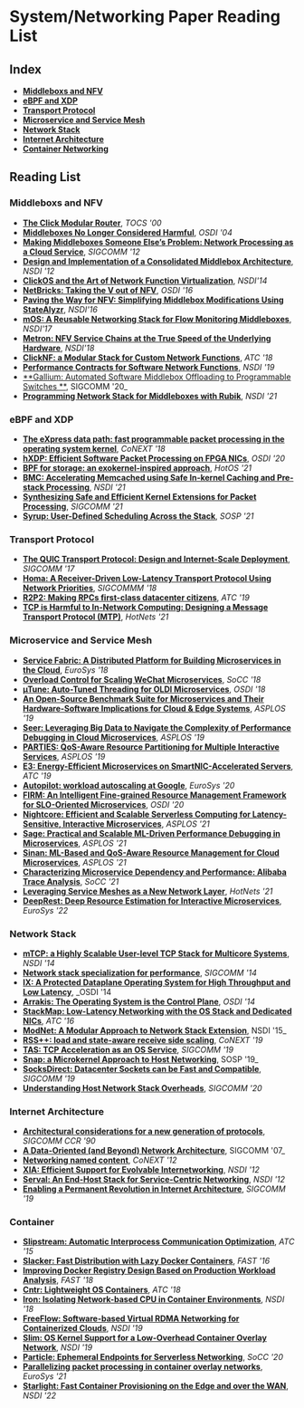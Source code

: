 # System/Networking Paper Reading List

## Index 

* [**Middleboxs and NFV**](#middleboxes-and-nfv)
* [**eBPF and XDP**](#ebpf-and-xdp)
* [**Transport Protocol**](#transport-protocol)
* [**Microservice and Service Mesh**](#microservice-and-service-mesh)
* [**Network Stack**](#network-stack)
* [**Internet Architecture**](#internet-architecture)
* [**Container Networking**](#container)

## Reading List

### Middleboxs and NFV
- [**The Click Modular Router**](https://dl.acm.org/doi/10.1145/354871.354874), _TOCS '00_
- [**Middleboxes No Longer Considered Harmful**](http://nms.lcs.mit.edu/papers/doa-osdi04.pdf), _OSDI '04_
- [**Making Middleboxes Someone Else’s Problem: Network Processing as a Cloud Service**](https://dl.acm.org/doi/10.1145/2342356.2342359), _SIGCOMM '12_
- [**Design and Implementation of a Consolidated Middlebox Architecture**](https://www.usenix.org/conference/nsdi12/technical-sessions/presentation/sekar), _NSDI '12_
- [**ClickOS and the Art of Network Function Virtualization**](https://www.usenix.org/conference/nsdi14/technical-sessions/presentation/martins), _NSDI'14_
- [**NetBricks: Taking the V out of NFV**](https://www.usenix.org/conference/osdi16/technical-sessions/presentation/panda), _OSDI '16_
- [**Paving the Way for NFV: Simplifying Middlebox Modifications Using StateAlyzr**](https://www.usenix.org/conference/nsdi16/technical-sessions/presentation/khalid), _NSDI'16_
- [**mOS: A Reusable Networking Stack for Flow Monitoring Middleboxes**](https://www.usenix.org/conference/nsdi17/technical-sessions/presentation/jamshed), _NSDI'17_
- [**Metron: NFV Service Chains at the True Speed of the Underlying Hardware**](https://www.usenix.org/conference/nsdi18/presentation/katsikas), _NSDI'18_
- [**ClickNF: a Modular Stack for Custom Network Functions**](https://www.usenix.org/conference/atc18/presentation/gallo), _ATC '18_
- [**Performance Contracts for Software Network Functions**](https://www.usenix.org/conference/nsdi19/presentation/iyer), _NSDI '19_
- [**Gallium: Automated Software Middlebox Offloading to Programmable Switches
**](https://dl.acm.org/doi/abs/10.1145/3387514.3405869), SIGCOMM '20_
- [**Programming Network Stack for Middleboxes with Rubik**](https://www.usenix.org/conference/nsdi21/presentation/li), _NSDI '21_

### eBPF and XDP
- [**The eXpress data path: fast programmable packet processing in the operating system kernel**](https://dl.acm.org/doi/10.1145/3281411.3281443), _CoNEXT '18_
- [**hXDP: Efficient Software Packet Processing on FPGA NICs**](https://www.usenix.org/conference/osdi20/presentation/brunella), _OSDI '20_
- [**BPF for storage: an exokernel-inspired approach**](https://dl.acm.org/doi/10.1145/3458336.3465290), _HotOS '21_
- [**BMC: Accelerating Memcached using Safe In-kernel Caching and Pre-stack Processing**](https://www.usenix.org/conference/nsdi21/presentation/ghigoff), _NSDI '21_
- [**Synthesizing Safe and Efficient Kernel Extensions for Packet Processing**](https://dl.acm.org/doi/pdf/10.1145/3452296.3472929), _SIGCOMM '21_
- [**Syrup: User-Defined Scheduling Across the Stack**](https://dl.acm.org/doi/pdf/10.1145/3477132.3483548), _SOSP '21_

### Transport Protocol
- [**The QUIC Transport Protocol: Design and Internet-Scale Deployment**](https://dl.acm.org/doi/10.1145/3484266.3487382), _SIGCOMM '17_
- [**Homa: A Receiver-Driven Low-Latency Transport Protocol Using Network Priorities**](https://dl.acm.org/doi/10.1145/3230543.3230564), _SIGCOMMM '18_
- [**R2P2: Making RPCs first-class datacenter citizens**](https://www.usenix.org/conference/atc19/presentation/kogias-r2p2), _ATC '19_
- [**TCP is Harmful to In-Network Computing: Designing a Message Transport Protocol (MTP)**](https://dl.acm.org/doi/10.1145/3484266.3487382), _HotNets '21_


### Microservice and Service Mesh
- [**Service Fabric: A Distributed Platform for Building Microservices in the Cloud**](https://dl.acm.org/doi/10.1145/3190508.3190546), _EuroSys '18_
- [**Overload Control for Scaling WeChat Microservices**](https://dl.acm.org/doi/10.1145/3267809.3267823), _SoCC '18_
- [**µTune: Auto-Tuned Threading for OLDI Microservices**](https://www.usenix.org/conference/osdi18/presentation/sriraman), _OSDI '18_
- [**An Open-Source Benchmark Suite for Microservices and Their Hardware-Software Implications for Cloud & Edge Systems**](https://dl.acm.org/doi/10.1145/3297858.3304013), _ASPLOS '19_
- [**Seer: Leveraging Big Data to Navigate the Complexity of Performance Debugging in Cloud Microservices**](https://dl.acm.org/doi/10.1145/3297858.3304004), _ASPLOS '19_
- [**PARTIES: QoS-Aware Resource Partitioning for Multiple Interactive Services**](https://dl.acm.org/doi/pdf/10.1145/3297858.3304005), _ASPLOS '19_
- [**E3: Energy-Efficient Microservices on SmartNIC-Accelerated Servers**](https://www.usenix.org/conference/atc19/presentation/liu-ming), _ATC '19_
- [**Autopilot: workload autoscaling at Google**](https://dl.acm.org/doi/pdf/10.1145/3342195.3387524), _EuroSys '20_
- [**FIRM: An Intelligent Fine-grained Resource Management Framework for SLO-Oriented Microservices**](https://www.usenix.org/conference/osdi20/presentation/qiu), _OSDI '20_
- [**Nightcore: Efficient and Scalable Serverless Computing for Latency-Sensitive, Interactive Microservices**](https://dl.acm.org/doi/pdf/10.1145/3445814.3446701), _ASPLOS '21_
- [**Sage: Practical and Scalable ML-Driven Performance Debugging in Microservices**](https://dl.acm.org/doi/pdf/10.1145/3445814.3446700), _ASPLOS '21_
- [**Sinan: ML-Based and QoS-Aware Resource Management for Cloud Microservices**](https://dl.acm.org/doi/pdf/10.1145/3445814.3446693), _ASPLOS '21_
- [**Characterizing Microservice Dependency and Performance: Alibaba Trace Analysis**](https://dl.acm.org/doi/pdf/10.1145/3472883.3487003), _SoCC '21_
- [**Leveraging Service Meshes as a New Network Layer**](https://dl.acm.org/doi/abs/10.1145/3484266.3487379), _HotNets '21_
- [**DeepRest: Deep Resource Estimation for Interactive Microservices**](https://dl.acm.org/doi/pdf/10.1145/3492321.3519564), _EuroSys '22_

### Network Stack
- [**mTCP: a Highly Scalable User-level TCP Stack for Multicore Systems**](https://www.usenix.org/conference/nsdi14/technical-sessions/presentation/jeong), _NSDI '14_
- [**Network stack specialization for performance**](https://dl.acm.org/doi/10.1145/2619239.2626311), _SIGCOMM '14_
- [**IX: A Protected Dataplane Operating System for High Throughput and Low Latency**](https://www.usenix.org/conference/osdi14/technical-sessions/presentation/belay), _OSDI '14
- [**Arrakis: The Operating System is the Control Plane**](https://www.usenix.org/conference/osdi14/technical-sessions/presentation/peter), _OSDI '14_
- [**StackMap: Low-Latency Networking with the OS Stack and Dedicated NICs**](https://www.usenix.org/conference/atc16/technical-sessions/presentation/yasukata), _ATC '16_
- [**ModNet: A Modular Approach to Network Stack Extension**](https://www.usenix.org/conference/nsdi15/technical-sessions/presentation/pathak), NSDI '15_
- [**RSS++: load and state-aware receive side scaling**](https://dl.acm.org/doi/10.1145/3359989.3365412), _CoNEXT '19_
- [**TAS: TCP Acceleration as an OS Service**](https://dl.acm.org/doi/10.1145/3302424.3303985), _SIGCOMM '19_
- [**Snap: a Microkernel Approach to Host Networking**](https://dl.acm.org/doi/10.1145/3341301.3359657), SOSP '19_
- [**SocksDirect: Datacenter Sockets can be Fast and Compatible**](https://dl.acm.org/doi/10.1145/3341302.3342071), _SIGCOMM '19_
- [**Understanding Host Network Stack Overheads**](https://dl.acm.org/doi/abs/10.1145/3452296.3472888), _SIGCOMM '20_

### Internet Architecture
- [**Architectural considerations for a new generation of protocols**](https://dl.acm.org/doi/10.1145/99517.99553), _SIGCOMM CCR '90_
- [**A Data-Oriented (and Beyond) Network Architecture**](https://dl.acm.org/doi/pdf/10.1145/1282380.1282402), SIGCOMM '07_
- [**Networking named content**](https://dl.acm.org/doi/10.1145/1658939.1658941), _CoNEXT '12_
- [**XIA: Efficient Support for Evolvable Internetworking**](https://www.usenix.org/conference/nsdi12/technical-sessions/presentation/han_dongsu_xia), _NSDI '12_
- [**Serval: An End-Host Stack for Service-Centric Networking**](https://www.usenix.org/conference/nsdi12/technical-sessions/presentation/nordstrom), _NSDI '12_
- [**Enabling a Permanent Revolution in Internet Architecture**](https://dl.acm.org/doi/pdf/10.1145/3341302.3342075), _SIGCOMM '19_


### Container
- [**Slipstream: Automatic Interprocess Communication Optimization**](https://www.usenix.org/conference/atc15/technical-session/presentation/dietz), _ATC '15_
- [**Slacker: Fast Distribution with Lazy Docker Containers**](https://www.usenix.org/conference/fast16/technical-sessions/presentation/harter), _FAST '16_
- [**Improving Docker Registry Design Based on Production Workload Analysis**](https://www.usenix.org/conference/fast18/presentation/anwar), _FAST '18_
- [**Cntr: Lightweight OS Containers**](https://www.usenix.org/conference/atc18/presentation/thalheim), _ATC '18_
- [**Iron: Isolating Network-based CPU in Container Environments**](https://www.usenix.org/conference/nsdi18/presentation/khalid), _NSDI '18_
- [**FreeFlow: Software-based Virtual RDMA Networking for Containerized Clouds**](https://www.usenix.org/conference/nsdi19/presentation/kim), _NSDI '19_
- [**Slim: OS Kernel Support for a Low-Overhead Container Overlay Network**](https://www.usenix.org/conference/nsdi19/presentation/zhuo), _NSDI '19_
- [**Particle: Ephemeral Endpoints for Serverless Networking**](https://dl.acm.org/doi/10.1145/3419111.3421275), _SoCC '20_
- [**Parallelizing packet processing in container overlay networks**](https://dl.acm.org/doi/10.1145/3447786.3456241), _EuroSys '21_
- [**Starlight: Fast Container Provisioning on the Edge and over the WAN**](https://www.usenix.org/conference/nsdi22/presentation/chen-jun-lin), _NSDI '22_
